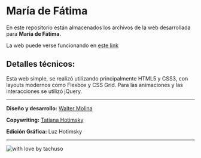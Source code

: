 # María de Fátima
En este repositorio están almacenados los archivos de la web desarrollada para **María de Fátima**.

La web puede verse funcionando en [este link](https://waltermolina.github.io/hospedajemariadefatima/)

## Detalles técnicos:
Esta web simple, se realizó utilizando principalmente HTML5 y CSS3, con layouts modernos como Flexbox y CSS Grid.
Para las animaciones y las interacciones se utilizó jQuery.

____
**Diseño y desarrollo:** [Walter Molina](https://github.com/waltermolina)

**Copywriting:** [Tatiana Hotimsky](https://github.com/tatianahotimsky)

**Edición Gráfica:** Luz Hotimsky
__________
![with love by tachuso](https://raw.githubusercontent.com/waltermolina/fymtraslados/master/assets/tachusoVioleta50.png)
